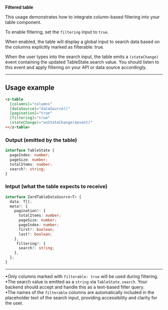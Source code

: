 **Filtered table**

This usage demonstrates how to integrate column-based filtering into your table component.

To enable filtering, set the `filtering` input to `true`.

When enabled, the table will display a global input to search data based on the columns explicitly marked as filterable: true.

When the user types into the search input, the table emits a `(stateChange)` event containing the updated TableState.search value. You should listen to this event and apply filtering on your API or data source accordingly.

---

## Usage example

```html
<z-table
  [columns]="columns"
  [dataSource]="dataSource()"
  [pagination]="true"
  [filtering]="true"
  (stateChange)="onStateChange($event)"
></z-table>

```
### Output (emitted by the table)

```ts
interface TableState {
  pageIndex: number;
  pageSize: number;
  totalItems: number;
  search?: string;        
}
```

### Intput (what the table expects to receive)

```ts
interface ZardTableDataSource<T> {
  data: T[];
  meta?: {
    pagination?: {
      totalItems: number;
      pageSize: number;
      pageIndex: number;
      first?: boolean;
      last?: boolean;
    },
     filtering?: {
      search?: string;
    },
  };
}
```

---

•Only columns marked with `filterable: true` will be used during filtering.<br>
•The search value is emitted as a `string` via `TableState.search`. Your backend should accept and handle this as a text-based filter query.<br>
•The names of the `filterable` columns are automatically included in the placeholder text of the search input, providing accessibility and clarity for the user.
